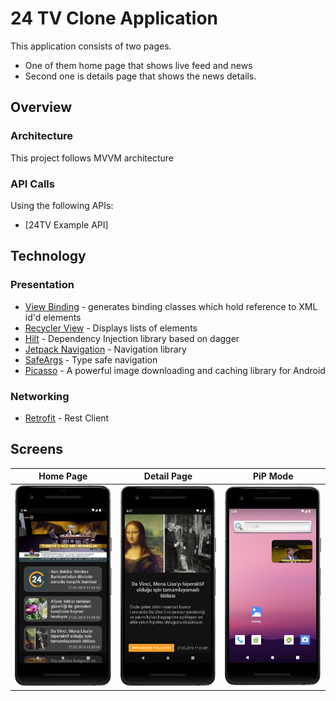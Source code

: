 # 24 TV Clone Application
This application consists of two pages. 
- One of them home page that shows live feed and news
- Second one is details page that shows the news details. 

## Overview
### Architecture
This project follows MVVM architecture

### API Calls
Using the following APIs:
- [24TV Example API]


## Technology
### Presentation
- [View Binding](https://developer.android.com/topic/libraries/view-binding) - generates binding classes which hold reference to XML id'd elements
- [Recycler View](https://developer.android.com/reference/kotlin/androidx/recyclerview/widget/RecyclerView) - Displays lists of elements
- [Hilt](https://dagger.dev/hilt/) - Dependency Injection library based on dagger
- [Jetpack Navigation](https://developer.android.com/guide/navigation/navigation-getting-started) - Navigation library
- [SafeArgs](https://developer.android.com/guide/navigation/navigation-getting-started#ensure_type-safety_by_using_safe_args) - Type safe navigation
- [Picasso](https://square.github.io/picasso/) - A powerful image downloading and caching library for Android

### Networking
- [Retrofit](https://square.github.io/retrofit/) - Rest Client

## Screens

Home Page | Detail Page | PiP Mode
:-------------------------:|:-------------------------:|:-------------------------:
![](https://github.com/busrakizilaslan/24TvCloneApp/blob/master/homepage.png)|![](https://github.com/busrakizilaslan/24TvCloneApp/blob/master/detailpage.png)|![](https://github.com/busrakizilaslan/24TvCloneApp/blob/master/pipmode.png)


